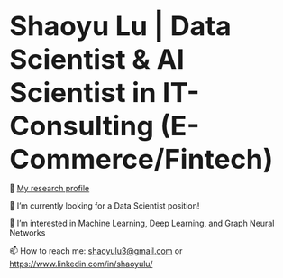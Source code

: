 <font size=20><b>Shaoyu Lu | Data Scientist & AI Scientist in IT-Consulting (E-Commerce/Fintech) </b></font><p>
👋 <a href="https://sites.google.com/umich.edu/shaoyulu"> My research profile </a><p>
👀 I’m currently looking for a Data Scientist position! <p>
🌱 I’m interested in Machine Learning, Deep Learning, and Graph Neural Networks<p>
📫 How to reach me: shaoyulu3@gmail.com or https://www.linkedin.com/in/shaoyulu/ <p>
